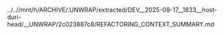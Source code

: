 ../..//mnt/h/ARCHIVE/.UNWRAP/extracted/DEV__2025-08-17__1833__host-duri-head/__UNWRAP/2c023887c8/REFACTORING_CONTEXT_SUMMARY.md